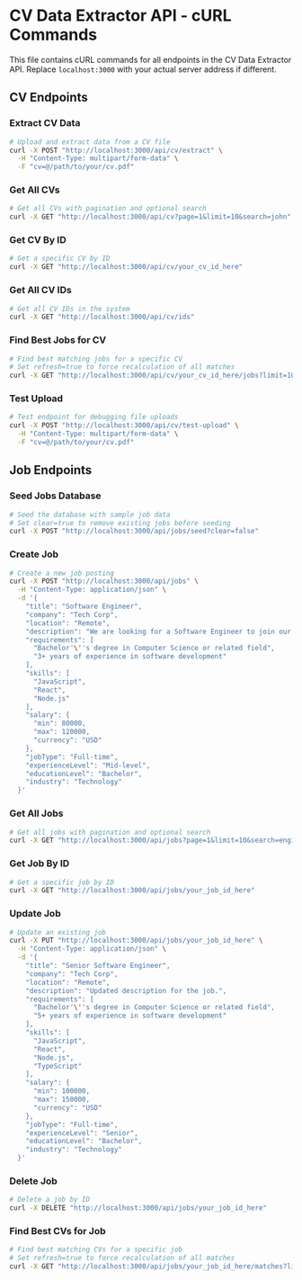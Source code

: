 # CV Data Extractor API - cURL Commands

This file contains cURL commands for all endpoints in the CV Data Extractor API. Replace `localhost:3000` with your actual server address if different.

## CV Endpoints

### Extract CV Data
```bash
# Upload and extract data from a CV file
curl -X POST "http://localhost:3000/api/cv/extract" \
  -H "Content-Type: multipart/form-data" \
  -F "cv=@/path/to/your/cv.pdf"
```

### Get All CVs
```bash
# Get all CVs with pagination and optional search
curl -X GET "http://localhost:3000/api/cv?page=1&limit=10&search=john"
```

### Get CV By ID
```bash
# Get a specific CV by ID
curl -X GET "http://localhost:3000/api/cv/your_cv_id_here"
```

### Get All CV IDs
```bash
# Get all CV IDs in the system
curl -X GET "http://localhost:3000/api/cv/ids"
```

### Find Best Jobs for CV
```bash
# Find best matching jobs for a specific CV
# Set refresh=true to force recalculation of all matches
curl -X GET "http://localhost:3000/api/cv/your_cv_id_here/jobs?limit=10&refresh=false"
```

### Test Upload
```bash
# Test endpoint for debugging file uploads
curl -X POST "http://localhost:3000/api/cv/test-upload" \
  -H "Content-Type: multipart/form-data" \
  -F "cv=@/path/to/your/cv.pdf"
```

## Job Endpoints

### Seed Jobs Database
```bash
# Seed the database with sample job data
# Set clear=true to remove existing jobs before seeding
curl -X POST "http://localhost:3000/api/jobs/seed?clear=false"
```

### Create Job
```bash
# Create a new job posting
curl -X POST "http://localhost:3000/api/jobs" \
  -H "Content-Type: application/json" \
  -d '{
    "title": "Software Engineer",
    "company": "Tech Corp",
    "location": "Remote",
    "description": "We are looking for a Software Engineer to join our team.",
    "requirements": [
      "Bachelor'\''s degree in Computer Science or related field",
      "3+ years of experience in software development"
    ],
    "skills": [
      "JavaScript",
      "React",
      "Node.js"
    ],
    "salary": {
      "min": 80000,
      "max": 120000,
      "currency": "USD"
    },
    "jobType": "Full-time",
    "experienceLevel": "Mid-level",
    "educationLevel": "Bachelor",
    "industry": "Technology"
  }'
```

### Get All Jobs
```bash
# Get all jobs with pagination and optional search
curl -X GET "http://localhost:3000/api/jobs?page=1&limit=10&search=engineer"
```

### Get Job By ID
```bash
# Get a specific job by ID
curl -X GET "http://localhost:3000/api/jobs/your_job_id_here"
```

### Update Job
```bash
# Update an existing job
curl -X PUT "http://localhost:3000/api/jobs/your_job_id_here" \
  -H "Content-Type: application/json" \
  -d '{
    "title": "Senior Software Engineer",
    "company": "Tech Corp",
    "location": "Remote",
    "description": "Updated description for the job.",
    "requirements": [
      "Bachelor'\''s degree in Computer Science or related field",
      "5+ years of experience in software development"
    ],
    "skills": [
      "JavaScript",
      "React",
      "Node.js",
      "TypeScript"
    ],
    "salary": {
      "min": 100000,
      "max": 150000,
      "currency": "USD"
    },
    "jobType": "Full-time",
    "experienceLevel": "Senior",
    "educationLevel": "Bachelor",
    "industry": "Technology"
  }'
```

### Delete Job
```bash
# Delete a job by ID
curl -X DELETE "http://localhost:3000/api/jobs/your_job_id_here"
```

### Find Best CVs for Job
```bash
# Find best matching CVs for a specific job
# Set refresh=true to force recalculation of all matches
curl -X GET "http://localhost:3000/api/jobs/your_job_id_here/matches?limit=10&refresh=false"
``` 